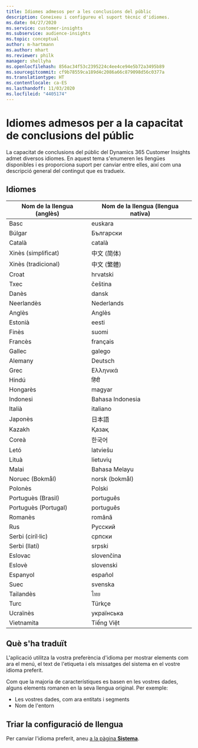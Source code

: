 ```yaml
---
title: Idiomes admesos per a les conclusions del públic
description: Coneixeu i configureu el suport tècnic d'idiomes.
ms.date: 04/27/2020
ms.service: customer-insights
ms.subservice: audience-insights
ms.topic: conceptual
author: m-hartmann
ms.author: mhart
ms.reviewer: philk
manager: shellyha
ms.openlocfilehash: 856ac34f53c2395224c4ee4ce94e5b72a3495b89
ms.sourcegitcommit: cf9b78559ca189d4c2086a66c879098d56c0377a
ms.translationtype: HT
ms.contentlocale: ca-ES
ms.lasthandoff: 11/03/2020
ms.locfileid: "4405174"
---
```

# <a name="supported-languages-for-audience-insights-capability"></a>Idiomes admesos per a la capacitat de conclusions del públic

La capacitat de conclusions del públic del Dynamics 365 Customer Insights admet diversos idiomes. En aquest tema s'enumeren les llengües disponibles i es proporciona suport per canviar entre elles, així com una descripció general del contingut que es tradueix.

## <a name="languages"></a>Idiomes

| Nom de la llengua (anglès)|  Nom de la llengua (llengua nativa) |
| ------------- | ------------- |
| Basc | euskara |
| Búlgar | Български |
| Català | català |
| Xinès (simplificat) | 中文 (简体) |
| Xinès (tradicional) | 中文 (繁體) |
| Croat | hrvatski |
| Txec | čeština |
| Danès | dansk |
| Neerlandès | Nederlands |
| Anglès | Anglès |
| Estonià | eesti |
| Finès | suomi |
| Francès | français |
| Gallec | galego |
| Alemany | Deutsch |
| Grec | Ελληνικά |
| Hindú | हिंदी |
| Hongarès | magyar |
| Indonesi | Bahasa Indonesia |
| Italià | italiano |
| Japonès | 日本語 |
| Kazakh | Қазақ |
| Coreà | 한국어 |
| Letó | latviešu |
| Lituà | lietuvių |
| Malai | Bahasa Melayu |
| Noruec (Bokmål) | norsk (bokmål) |
| Polonès | Polski |
| Portuguès (Brasil) | português |
| Portuguès (Portugal) | português |
| Romanès | română |
| Rus | Русский |
| Serbi (ciríl·lic) | српски |
| Serbi (llatí) | srpski |
| Eslovac | slovenčina |
| Eslovè | slovenski |
| Espanyol | español |
| Suec | svenska |
| Tailandès | ไทย |
| Turc | Türkçe |
| Ucraïnès | українська |
| Vietnamita | Tiếng Việt |

## <a name="whats-translated"></a>Què s'ha traduït

L'aplicació utilitza la vostra preferència d'idioma per mostrar elements com ara el menú, el text de l'etiqueta i els missatges del sistema en el vostre idioma preferit.

Com que la majoria de característiques es basen en les vostres dades, alguns elements romanen en la seva llengua original. Per exemple:

- Les vostres dades, com ara entitats i segments
- Nom de l'entorn

## <a name="choose-your-language-settings"></a>Triar la configuració de llengua  

Per canviar l'idioma preferit, aneu [a la pàgina **Sistema**](system.md).

